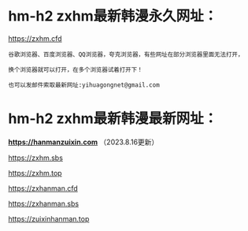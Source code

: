 # hm-h2 zxhm最新韩漫永久网址：

https://zxhm.cfd

```
谷歌浏览器、百度浏览器、QQ浏览器，夸克浏览器，有些网址在部分浏览器里面无法打开，

换个浏览器就可以打开，在多个浏览器试着打开下！

也可以发邮件索取最新网址:yihuagongnet@gmail.com
```

# hm-h2 zxhm最新韩漫最新网址：

**https://hanmanzuixin.com** （2023.8.16更新）

https://zxhm.sbs

https://zxhm.top

https://zxhanman.cfd

https://zxhanman.sbs

https://zuixinhanman.top
